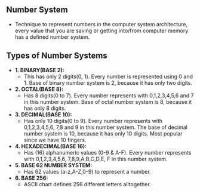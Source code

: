 ## Number System
- Technique to represent numbers in the computer system architecture, every value that you are saving or getting into/from computer memory has a defined number system.

## Types of Number Systems
- **1. BINARY(BASE 2):** 
  - This has only 2 digits(0, 1). Every number is represented using 0 and 1. Base of binary number system is 2, because it has only two digits.
- **2. OCTAL(BASE 8):**
  - Has 8 digits(0 to 7). Every number represents with 0,1,2,3,4,5,6 and 7 in this number system. Base of octal number system is 8, because it has only 8 digits.
- **3. DECIMAL(BASE 10):**
  - Has only 10 digits(0 to 9). Every number represents with 0,1,2,3,4,5,6, 7,8 and 9 in this number system. The base of decimal number system is 10, because it has only 10 digits. Most popular since we have 10 fingers.
- **4. HEXADECIMAL(BASE 16):** 
  - Has (16) alphanumeric values (0-9 & A-F). Every number represents with 0,1,2,3,4,5,6, 7,8,9,A,B,C,D,E, F in this number system. 
- **5. BASE 62 NUMBER SYSTEM:** 
  - Has 62 values (a-z,A-Z,0-9) to represent a number.
- **6. BASE 256:** 
  - ASCII chart defines 256 different letters alltogether.

